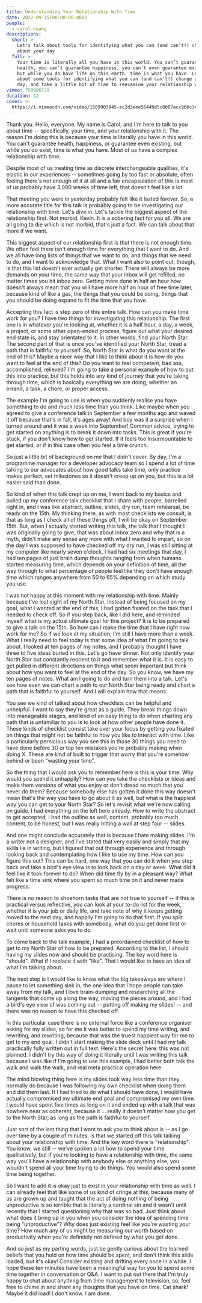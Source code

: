 ```yaml
---
title: Understanding Your Relationship With Time
date: 2022-09-15T00:00:00.000Z
people:
  - carol-huang
descriptions:
  short: >-
    Let's talk about tools for identifying what you can (and can’t!) change
    about your day
  full: >-
    Your time is literally all you have in this world. You can’t guarantee
    health, you can’t guarantee happiness, you can’t even guarantee existing —
    but while you do have life on this earth, time is what you have. Let’s talk
    about some tools for identifying what you can (and can’t!) change about your
    day, and take a little bit of time to reexamine your relationship with time.
vimeo: 750986729
duration: 12
cover: >-
  https://i.vimeocdn.com/video/1509903945-ec2d3eee56449d5c8007acc966c3e230f07f8ff626b915fb76001c0452e5f652-d
---
```


Thank you. Hello, everyone. My name is Carol, and I'm here to talk to you about time -- specifically, your time, and your relationship with it. The reason I'm doing this is because your time is literally you have in this world. You can't guarantee health, happiness, or guarantee even existing, but while you do exist, time is what you have. Most of us have a complex relationship with time. 

Despite most of us treating time as discrete interchangeable qualities, it's elastic in our experiences -- sometimes going by too fast or absolute, often feeling there's not enough of it at all and a fair encapsulation of this is most of us probably have 3,000 weeks of time left, that doesn't feel like a lot. 

That meeting you were in yesterday probably felt like it lasted forever. So, a more accurate title for this talk is probably going to be investigating our relationship with time. Let's dive in. Let's tackle the biggest aspect of the relationship first. Not morbid, Kevin. It is a sobering fact for you all. We are all going to die which is not morbid, that's just a fact. We can talk about that more if we want. 

This biggest aspect of our relationship first is that there is not enough time. We often feel there isn't enough time for everything that I want to do. And we all have long lists of things that we want to do, and things that we need to do, and I want to acknowledge that. What I want also to point out, though, is that this list doesn't ever actually get shorter. There will always be more demands on your time, the same way that your inbox will get refilled, no matter times you hit inbox zero. Getting more done in half an hour how doesn't always mean that you will have more half an hour of free time later, because kind of like a gas, the things that you could be doing, things that you should be doing expand to fit the time that you have. 

Accepting this fact is step zero of this entire talk. How can you make time work for you? I have two things for investigating this relationship. The first one is in whatever you're looking at, whether it is a half hour, a day, a week, a project, or some other open-ended process, figure out what your desired end state is, and stay orientated to it. In other words, find your North Star. The second part of that is once you've identified your North Star, tread a path that is faithful to yourself. So, North Star is what do you want at the end of this? Maybe a nicer way that I like to think about it is how do you want to feel at the end of this? Do you want to feel competent, bad ass, accomplished, relieved? I'm going to take a personal example of how to put this into practice, but this holds into any kind of journey that you're taking through time, which is basically everything we are doing, whether an errand, a task, a chore, or proper access. 

The example I'm going to use is when you suddenly realise you have something to do and much less time than you think. Like maybe when you agreed to give a conference talk in September a few months ago and waved it off because that's in fall, it's ages away! And boy was it a surprise when I turned around and it was a week into September! Common advice, trying to get started on anything is to break it down into tasks. This is great if you're stuck, if you don't know how to get started. If it feels too insurmountable to get started, or if in this case often you feel a time crunch. 

So just a little bit of background on me that I didn't cover. By day, I'm a programme manager for a developer advocacy team so I spend a lot of time talking to our advocates about how good talks take time, only practice makes perfect, set milestones so it doesn't creep up on you, but this is a lot easier said than done. 

So kind of when this talk crept up on me, I went back to my basics and pulled up my conference talk checklist that I share with people, barrelled right in, and I was like abstract, outline, slides, dry run, team rehearsal, be ready on the 15th. My thinking there, as with most checklists we consult, is that as long as I check all of these things off, I will be okay on September 15th. But, when I actually started writing this talk, the talk that I thought I was originally going to give, that was about inbox zero and why that is a myth, didn't make any sense any more with what I wanted to impart, so on the day I was supposed to have checked off my dry run, I was still sitting at my computer like nearly seven o'clock, I had had six meetings that day, I had ten pages of just brain dump thoughts ranging from when humans started measuring time, which depends on your definition of time, all the way through to what percentage of people feel like they don't have enough time which ranges anywhere from 50 to 65% depending on which study you use. 

I was not happy at this moment with my relationship with time. Mainly because I've lost sight of my North Star. Instead of being focused on my goal, what I wanted at the end of this, I had gotten fixated on the task that I needed to check off. So if you step back, like I did here, and reminded myself what is my actual ultimate goal for this project? It is to be prepared to give a talk on the 15th. So how can I make the time that I have right now work for me? So if we look at my situation, I'm still I have more than a week. What I really need to feel today is that some idea of what I'm going to talk about. I looked at ten pages of my notes, and I probably thought I have three to five ideas buried in this. Let's go have dinner. Not only identify your North Star but constantly reorient to it and remember what it is. It is easy to get pulled in different directions on things what seem important but think about how you want to feel at the end of the day. So you know, we have my ten pages of notes. What am I going to do and turn them into a talk. Let's see how even we can chart a path to our North Star being ready and chart a path that is faithful to yourself. And I will explain how that means. 

You see we kind of talked about how checklists can be helpful and unhelpful. I want to say they're great as a guide. They break things down into manageable stages, and kind of an easy thing to do when charting any path that is unfamiliar to you is to look at how other people have done it. These kinds of checklist consist take over your focus by getting you fixated on things that might not be faithful to how you like to interact with time. Like a particularly pernicious way you see this in those 30 things you need to have done before 30 or top ten mistakes you're probably making when doing X. These are kind of built to trigger that worry that you're somehow behind or been "wasting your time". 

So the thing that I would ask you to remember here is this is your time. Why would you spend it unhappily? How can you take the checklists or ideas and make them versions of what you enjoy or don't dread so much that you never do them? Because somebody else has gotten it done this way doesn't mean that's the way you have to go about it as well, but what is the happiest way you can get to your North Star? So let's revisit what we're now calling on guide. I had everything on the left here already. How to write the abstract to get accepted, I had the outline as well, content, probably too much content, to be honest, but I was really hitting a wall at step four -- slides. 

And one might conclude accurately that is because I hate making slides. I'm a writer not a designer, and I've stated that very easily and simply that my skills lie in writing, but I figured that out through experience and through looking back and contemplating how I like to use my time. How can you figure this out? This can be hard, one way that you can do it when you step back and take a bird's eye view is to look back on a day or week. What did it feel like it took forever to do? When did time fly by in a pleasant way? What felt like a time sink where you spent so much time on it and never made progress. 

There is no reason to shoehorn tasks that are not true to yourself -- if this is practical versus reflective, you can look at your to-do list for the week, whether it is your job or daily life, and take note of why it keeps getting moved to the next day, and happily I'm going to do that first. If you split chores or household tasks with somebody, what do you get done first or wait until someone asks you to do. 

To come back to the talk example, I had a preordained checklist of how to get to my North Star of how to be prepared. According to the list, I should having my slides now and should be practising. The key word here is "should". What if I replace it with "like". That I would like to have an idea of what I'm talking about. 

The next step is I would like to know what the big takeaways are where I pause to let something sink in, the one idea that I hope people can take away from my talk, and I love brain-dumping and researching all the tangents that come up along the way, moving the pieces around, and I had a bird's eye view of was coming out -- putting off making my slides! -- and there was no reason to have this checked off. 

In this particular case there is no external force like a conference organiser asking for my slides, so for me it was better to spend my time writing, and rewriting, and rewriting, because that was the truest happiest way for me to get to my end goal. I didn't start making the slide deck until I had my talk practically fully written out in full text. Here's the secret here: this was not planned. I didn't try this way of doing it literally until I was writing this talk because I was like if I'm going to use this example, I had better both talk the walk and walk the walk, and real meta practical operation here. 

The mind blowing thing here is my slides took way less time than they normally do because I was following my own checklist when doing them and did them last. If I had tried to do what I should have done, I would have actually compromised my ultimate end goal and compromised my own time. I would have spent five times as long on it and ended up with a talk that was nowhere near as coherent, because it ... really it doesn't matter how you get to the North Star, as long as the path is faithful to yourself. 

Just sort of the last thing that I want to ask you to think about is -- as I go over time by a couple of minutes, is that we started off this talk talking about your relationship with time. And the key word there is "relationship". You know, we still -- we've spoken a lot how to spend your time qualitatively, but if you're looking to have a relationship with time, the same way you'll have a relationship with anybody else or anything else, you wouldn't spend all your time trying to do things. You would also spend some time being together. 

So I want to add it is okay just to exist in your relationship with time as well. I can already feel that like some of us kind of cringe at this, because many of us are grown up and taught that the act of doing nothing of being unproductive is so terrible that is literally a cardinal sin and it wasn't until recently that I started questioning why that was so bad. Just think about what does it bring up in you when you consider the idea of spending time being "unproductive"? Why does just existing feel like you're wasting your time? How much any of us might be measuring our worth based on productivity when you're definitely not defined by what you get done. 

And so just as my parting words, just be gently curious about the learned beliefs that you hold on how time should be spent, and don't think this slide loaded, but it's okay! Consider existing and drifting every once in a while. I hope these ten minutes have been a meaningful way for you to spend some time together in conversation or Q&A. I want to put out there that I'm truly happy to chat about anything from time management to television, so, feel free to chime in and share any thoughts that you have on time. Cat shark! Maybe it did load! I don't know. I am done.